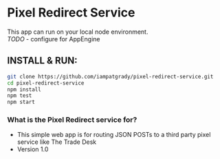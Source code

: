 # Pixel Redirect Service #

This app can run on your local node environment.  
*TODO* - configure for AppEngine

## INSTALL & RUN:
```bash
git clone https://github.com/iampatgrady/pixel-redirect-service.git 
cd pixel-redirect-service
npm install  
npm test  
npm start   
```

### What is the Pixel Redirect service for? ###

* This simple web app is for routing JSON POSTs to a third party pixel service like The Trade Desk
* Version 1.0
